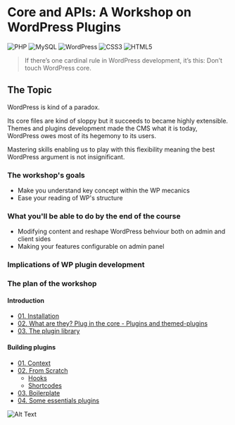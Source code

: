 #  Core and APIs: A Workshop on WordPress Plugins 

![PHP](https://img.shields.io/badge/php-%23777BB4.svg?style=for-the-badge&logo=php&logoColor=white) ![MySQL](https://img.shields.io/badge/mysql-%2300f.svg?style=for-the-badge&logo=mysql&logoColor=white) ![WordPress](https://img.shields.io/badge/WordPress-%23117AC9.svg?style=for-the-badge&logo=WordPress&logoColor=white) ![CSS3](https://img.shields.io/badge/css3-%231572B6.svg?style=for-the-badge&logo=css3&logoColor=white) ![HTML5](https://img.shields.io/badge/html5-%23E34F26.svg?style=for-the-badge&logo=html5&logoColor=white)

> If there’s one cardinal rule in WordPress development, it’s this: Don’t touch WordPress core.

## The Topic 
WordPress is kind of a paradox. 

Its core files are kind of sloppy but it succeeds to became highly extensible. Themes and plugins development made the CMS what it is today, WordPress owes most of its hegemony to its users. 

Mastering skills enabling us to play with this flexibility meaning the best WordPress argument is not insignificant.

### The workshop's goals
* Make you understand key concept within the WP mecanics
* Ease your reading of WP's structure 
### What you'll be able to do by the end of the course 
* Modifying content and reshape WordPress behviour both on admin and client sides
* Making your features configurable on admin panel

### Implications of WP plugin development


### The plan of the workshop

#### Introduction
- [01. Installation](/)
- [02. What are they? Plug in the core - Plugins and themed-plugins](/)
- [03. The plugin library](/)

#### Building plugins
- [01. Context](/)
- [02. From Scratch](/)
	- [Hooks](./content/hooks)
	- [Shortcodes](./content/shortcodes)
- [03. Boilerplate](https://wppb.me/)
- [04. Some essentials plugins](https://wppb.me/)

![Alt Text](https://c.tenor.com/enoxxJtm0yMAAAAC/neo-plugging-to-matrix.gif)
